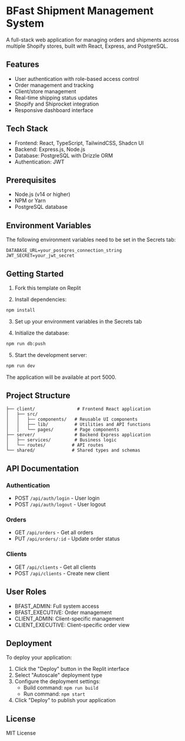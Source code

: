 
# BFast Shipment Management System

A full-stack web application for managing orders and shipments across multiple Shopify stores, built with React, Express, and PostgreSQL.

## Features

- User authentication with role-based access control
- Order management and tracking
- Client/store management 
- Real-time shipping status updates
- Shopify and Shiprocket integration
- Responsive dashboard interface

## Tech Stack

- Frontend: React, TypeScript, TailwindCSS, Shadcn UI
- Backend: Express.js, Node.js
- Database: PostgreSQL with Drizzle ORM
- Authentication: JWT

## Prerequisites

- Node.js (v14 or higher)
- NPM or Yarn
- PostgreSQL database

## Environment Variables

The following environment variables need to be set in the Secrets tab:

```
DATABASE_URL=your_postgres_connection_string
JWT_SECRET=your_jwt_secret
```

## Getting Started

1. Fork this template on Replit

2. Install dependencies:
```bash
npm install
```

3. Set up your environment variables in the Secrets tab

4. Initialize the database:
```bash
npm run db:push
```

5. Start the development server:
```bash
npm run dev
```

The application will be available at port 5000.

## Project Structure

```
├── client/                # Frontend React application
│   ├── src/
│   │   ├── components/   # Reusable UI components
│   │   ├── lib/          # Utilities and API functions
│   │   └── pages/        # Page components
├── server/               # Backend Express application
│   ├── services/         # Business logic
│   └── routes/          # API routes
└── shared/              # Shared types and schemas
```

## API Documentation

### Authentication
- POST `/api/auth/login` - User login
- POST `/api/auth/logout` - User logout

### Orders
- GET `/api/orders` - Get all orders
- PUT `/api/orders/:id` - Update order status

### Clients
- GET `/api/clients` - Get all clients
- POST `/api/clients` - Create new client

## User Roles

- BFAST_ADMIN: Full system access
- BFAST_EXECUTIVE: Order management
- CLIENT_ADMIN: Client-specific management
- CLIENT_EXECUTIVE: Client-specific order view

## Deployment

To deploy your application:

1. Click the "Deploy" button in the Replit interface
2. Select "Autoscale" deployment type
3. Configure the deployment settings:
   - Build command: `npm run build`
   - Run command: `npm start`
4. Click "Deploy" to publish your application

## License

MIT License
